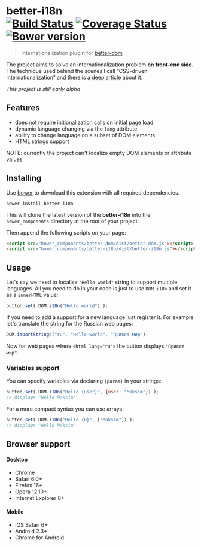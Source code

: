 # better-i18n<br>[![Build Status][travis-image]][travis-url] [![Coverage Status][coveralls-image]][coveralls-url] [![Bower version][fury-image]][fury-url]
> Internationalization plugin for [better-dom](https://github.com/chemerisuk/better-dom)

The project aims to solve an internationalization problem __on front-end side__. The technique used behind the scenes I call “CSS-driven internationalization” and there is a [deep article](http://www.smashingmagazine.com/2014/06/23/css-driven-internationalization-in-javascript/) about it.

_This project is still early alpha_

## Features

* does not require initionalization calls on initial page load
* dynamic language changing via the `lang` attribute
* ability to change language on a subset of DOM elements
* HTML strings support

NOTE: currently the project can't localize empty DOM elements or attribute values

## Installing
Use [bower](http://bower.io/) to download this extension with all required dependencies.

    bower install better-i18n

This will clone the latest version of the __better-i18n__ into the `bower_components` directory at the root of your project.

Then append the following scripts on your page:

```html
<script src="bower_components/better-dom/dist/better-dom.js"></script>
<script src="bower_components/better-i18n/dist/better-i18n.js"></script>
```

## Usage

Let's say we need to localise `"Hello world"` string to support multiple languages. All you need to do in your code is just to use `DOM.i18n` and set it as a `innerHTML` value:

```js
button.set( DOM.i18n("Hello world") );
```

If you need to add a support for a new language just register it. For example let's translate the string for the Russian web pages:

```js
DOM.importStrings("ru", "Hello world", "Привет мир");
```

Now for web pages where `<html lang="ru">` the button displays `"Привет мир"`.

### Variables support
You can specify variables via declaring `{param}` in your strings:

```js
button.set( DOM.i18n("Hello {user}", {user: "Maksim"}) );
// displays "Hello Maksim"
```

For a more compact syntax you can use arrays:

```js
button.set( DOM.i18n("Hello {0}", ["Maksim"]) );
// displays "Hello Maksim"
```

## Browser support
#### Desktop
* Chrome
* Safari 6.0+
* Firefox 16+
* Opera 12.10+
* Internet Explorer 8+

#### Mobile
* iOS Safari 6+
* Android 2.3+
* Chrome for Android

[travis-url]: http://travis-ci.org/chemerisuk/better-i18n
[travis-image]: http://img.shields.io/travis/chemerisuk/better-i18n/master.svg

[coveralls-url]: https://coveralls.io/r/chemerisuk/better-i18n
[coveralls-image]: http://img.shields.io/coveralls/chemerisuk/better-i18n/master.svg

[fury-url]: http://badge.fury.io/bo/better-i18n
[fury-image]: https://badge.fury.io/bo/better-i18n.svg
